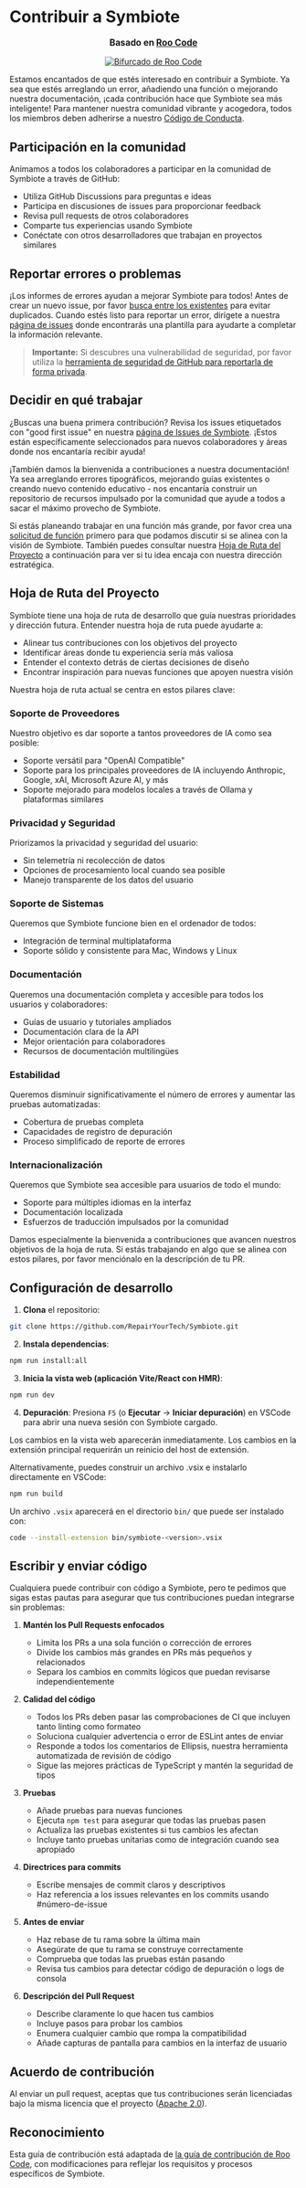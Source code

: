 # Contribuir a Symbiote

<div align="center">
  <p style="font-size: 1.1em; margin-top: 15px;"><strong>Basado en <a href="https://github.com/RooVetGit/Roo-Code" target="_blank">Roo Code</a></strong></p>
  <a href="https://github.com/RooVetGit/Roo-Code" target="_blank">
    <img src="https://img.shields.io/badge/Bifurcado%20de-Roo%20Code-6F42C1?style=for-the-badge&logo=github&logoColor=white" alt="Bifurcado de Roo Code">
  </a>
</div>

Estamos encantados de que estés interesado en contribuir a Symbiote. Ya sea que estés arreglando un error, añadiendo una función o mejorando nuestra documentación, ¡cada contribución hace que Symbiote sea más inteligente! Para mantener nuestra comunidad vibrante y acogedora, todos los miembros deben adherirse a nuestro [Código de Conducta](CODE_OF_CONDUCT.md).

## Participación en la comunidad

Animamos a todos los colaboradores a participar en la comunidad de Symbiote a través de GitHub:

- Utiliza GitHub Discussions para preguntas e ideas
- Participa en discusiones de issues para proporcionar feedback
- Revisa pull requests de otros colaboradores
- Comparte tus experiencias usando Symbiote
- Conéctate con otros desarrolladores que trabajan en proyectos similares

## Reportar errores o problemas

¡Los informes de errores ayudan a mejorar Symbiote para todos! Antes de crear un nuevo issue, por favor [busca entre los existentes](https://github.com/RepairYourTech/Symbiote/issues) para evitar duplicados. Cuando estés listo para reportar un error, dirígete a nuestra [página de issues](https://github.com/RepairYourTech/Symbiote/issues/new/choose) donde encontrarás una plantilla para ayudarte a completar la información relevante.

> **Importante:** Si descubres una vulnerabilidad de seguridad, por favor utiliza la [herramienta de seguridad de GitHub para reportarla de forma privada](https://github.com/RepairYourTech/Symbiote/security/advisories/new).

## Decidir en qué trabajar

¿Buscas una buena primera contribución? Revisa los issues etiquetados con "good first issue" en nuestra [página de Issues de Symbiote](https://github.com/RepairYourTech/Symbiote/issues). ¡Estos están específicamente seleccionados para nuevos colaboradores y áreas donde nos encantaría recibir ayuda!

¡También damos la bienvenida a contribuciones a nuestra documentación! Ya sea arreglando errores tipográficos, mejorando guías existentes o creando nuevo contenido educativo - nos encantaría construir un repositorio de recursos impulsado por la comunidad que ayude a todos a sacar el máximo provecho de Symbiote.

Si estás planeando trabajar en una función más grande, por favor crea una [solicitud de función](https://github.com/RepairYourTech/Symbiote/discussions/categories/feature-requests) primero para que podamos discutir si se alinea con la visión de Symbiote. También puedes consultar nuestra [Hoja de Ruta del Proyecto](#hoja-de-ruta-del-proyecto) a continuación para ver si tu idea encaja con nuestra dirección estratégica.

## Hoja de Ruta del Proyecto

Symbiote tiene una hoja de ruta de desarrollo que guía nuestras prioridades y dirección futura. Entender nuestra hoja de ruta puede ayudarte a:

- Alinear tus contribuciones con los objetivos del proyecto
- Identificar áreas donde tu experiencia sería más valiosa
- Entender el contexto detrás de ciertas decisiones de diseño
- Encontrar inspiración para nuevas funciones que apoyen nuestra visión

Nuestra hoja de ruta actual se centra en estos pilares clave:

### Soporte de Proveedores

Nuestro objetivo es dar soporte a tantos proveedores de IA como sea posible:

- Soporte versátil para "OpenAI Compatible"
- Soporte para los principales proveedores de IA incluyendo Anthropic, Google, xAI, Microsoft Azure AI, y más
- Soporte mejorado para modelos locales a través de Ollama y plataformas similares

### Privacidad y Seguridad

Priorizamos la privacidad y seguridad del usuario:

- Sin telemetría ni recolección de datos
- Opciones de procesamiento local cuando sea posible
- Manejo transparente de los datos del usuario

### Soporte de Sistemas

Queremos que Symbiote funcione bien en el ordenador de todos:

- Integración de terminal multiplataforma
- Soporte sólido y consistente para Mac, Windows y Linux

### Documentación

Queremos una documentación completa y accesible para todos los usuarios y colaboradores:

- Guías de usuario y tutoriales ampliados
- Documentación clara de la API
- Mejor orientación para colaboradores
- Recursos de documentación multilingües

### Estabilidad

Queremos disminuir significativamente el número de errores y aumentar las pruebas automatizadas:

- Cobertura de pruebas completa
- Capacidades de registro de depuración
- Proceso simplificado de reporte de errores

### Internacionalización

Queremos que Symbiote sea accesible para usuarios de todo el mundo:

- Soporte para múltiples idiomas en la interfaz
- Documentación localizada
- Esfuerzos de traducción impulsados por la comunidad

Damos especialmente la bienvenida a contribuciones que avancen nuestros objetivos de la hoja de ruta. Si estás trabajando en algo que se alinea con estos pilares, por favor menciónalo en la descripción de tu PR.

## Configuración de desarrollo

1. **Clona** el repositorio:

```sh
git clone https://github.com/RepairYourTech/Symbiote.git
```

2. **Instala dependencias**:

```sh
npm run install:all
```

3. **Inicia la vista web (aplicación Vite/React con HMR)**:

```sh
npm run dev
```

4. **Depuración**:
   Presiona `F5` (o **Ejecutar** → **Iniciar depuración**) en VSCode para abrir una nueva sesión con Symbiote cargado.

Los cambios en la vista web aparecerán inmediatamente. Los cambios en la extensión principal requerirán un reinicio del host de extensión.

Alternativamente, puedes construir un archivo .vsix e instalarlo directamente en VSCode:

```sh
npm run build
```

Un archivo `.vsix` aparecerá en el directorio `bin/` que puede ser instalado con:

```sh
code --install-extension bin/symbiote-<version>.vsix
```

## Escribir y enviar código

Cualquiera puede contribuir con código a Symbiote, pero te pedimos que sigas estas pautas para asegurar que tus contribuciones puedan integrarse sin problemas:

1. **Mantén los Pull Requests enfocados**

    - Limita los PRs a una sola función o corrección de errores
    - Divide los cambios más grandes en PRs más pequeños y relacionados
    - Separa los cambios en commits lógicos que puedan revisarse independientemente

2. **Calidad del código**

    - Todos los PRs deben pasar las comprobaciones de CI que incluyen tanto linting como formateo
    - Soluciona cualquier advertencia o error de ESLint antes de enviar
    - Responde a todos los comentarios de Ellipsis, nuestra herramienta automatizada de revisión de código
    - Sigue las mejores prácticas de TypeScript y mantén la seguridad de tipos

3. **Pruebas**

    - Añade pruebas para nuevas funciones
    - Ejecuta `npm test` para asegurar que todas las pruebas pasen
    - Actualiza las pruebas existentes si tus cambios les afectan
    - Incluye tanto pruebas unitarias como de integración cuando sea apropiado

4. **Directrices para commits**

    - Escribe mensajes de commit claros y descriptivos
    - Haz referencia a los issues relevantes en los commits usando #número-de-issue

5. **Antes de enviar**

    - Haz rebase de tu rama sobre la última main
    - Asegúrate de que tu rama se construye correctamente
    - Comprueba que todas las pruebas están pasando
    - Revisa tus cambios para detectar código de depuración o logs de consola

6. **Descripción del Pull Request**
    - Describe claramente lo que hacen tus cambios
    - Incluye pasos para probar los cambios
    - Enumera cualquier cambio que rompa la compatibilidad
    - Añade capturas de pantalla para cambios en la interfaz de usuario

## Acuerdo de contribución

Al enviar un pull request, aceptas que tus contribuciones serán licenciadas bajo la misma licencia que el proyecto ([Apache 2.0](../LICENSE)).

## Reconocimiento

Esta guía de contribución está adaptada de [la guía de contribución de Roo Code](https://github.com/RooVetGit/Roo-Code/blob/main/CONTRIBUTING.md), con modificaciones para reflejar los requisitos y procesos específicos de Symbiote.

